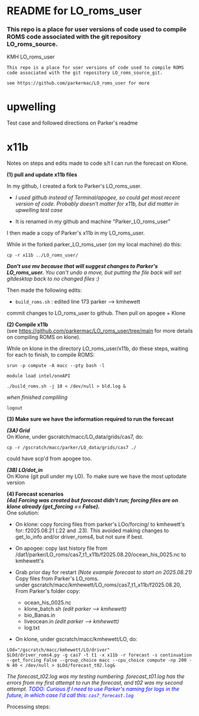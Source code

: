 # README for LO_roms_user

### This repo is a place for user versions of code used to compile ROMS code associated with the git repository LO_roms_source.

 KMH LO_roms_user
 
    This repo is a place for user versions of code used to compile ROMS code associated with the git repository LO_roms_source_git.

    see https://github.com/parkermac/LO_roms_user for more


# upwelling 
Test case and followed directions on Parker's readme

# x11b 
Notes on steps and edits made to code s/t I can run the forecast on Klone.

**(1) pull and update x11b files**   

In my github, I created a fork to Parker's LO_roms_user.  

* *I used github instead of Terminal/apogee, so could get most recent version of code. Probably doesn't matter for x11b, but did matter in upwelling test case*  

* It is renamed in my github and machine "Parker_LO_roms_user" 

I then made a copy of Parker's x11b in my LO_roms_user.  

While in the forked parker_LO_roms_user (on my local machine) do this: 

```
cp -r x11b ../LO_roms_user/
```
***Don't use mv because that will suggest changes to Parker's LO_roms_user.*** *You can't undo a move, but putting the file back will set gitdesktop back to no changed files :)*

Then made the following edits:
- `build_roms.sh` : edited line 173 parker --> kmhewett

commit changes to LO_roms_user to github. Then pull on apogee + Klone

**(2) Compile x11b**  
(see https://github.com/parkermac/LO_roms_user/tree/main for more details on compiling ROMS on klone).

While on klone in the directory LO_roms_user/x11b, do these steps, waiting for each to finish, to compile ROMS:  

```
srun -p compute -A macc --pty bash -l
```
```
module load intel/oneAPI
```
```
./build_roms.sh -j 10 < /dev/null > bld.log &
```
*when finished compliling*

```
logout
```

**(3) Make sure we have the information required to run the forecast** 

***(3A) Grid***  
On Klone, under gscratch/macc/LO_data/grids/cas7, do:

```
cp -r /gscratch/macc/parker/LO_data/grids/cas7 ./
```
could have scp'd from apogee too.   

***(3B) LO/dot_in***  
On Klone (git pull under my LO). To make sure we have the most uptodate version

**(4) Forecast scenarios**   
***(4a) Forcing was created but forecast didn't run; forcing files are on klone already (get_forcing == False).***  
One solution:  
   * On klone: copy forcing files from parker's LOo/forcing/ to kmhewett's for: f2025.08.21 (.22 and .23). This avoided making changes to get_lo_info and/or driver_roms4, but not sure if best. 
   
   * On apogee: copy last history file from /dat1/parker/LO_roms/cas7_t1_x11b/f2025.08.20/ocean_his_0025.nc to kmhewett's

   * Grab prior day for restart  *(Note example forecast to start on 2025.08.21)*   
   Copy files from Parker's LO_roms.  
   under gscratch/macc/kmhewett/LO_roms/cas7_t1_x11b/f2025.08.20, From Parker's folder copy:  
      * ocean_his_0025.nc  
      * klone_batch.sh *(edit parker --> kmhewett)*  
      * bio_Banas.in  
      * liveocean.in  *(edit parker --> kmhewett)*  
      * log.txt  

   * On klone, under gscratch/macc/kmhewett/LO, do:
   ```
   LOd="/gscratch/macc/kmhewett/LO/driver"
   $LOd/driver_roms4.py -g cas7 -t t1 -x x11b -r forecast -s continuation --get_forcing False --group_choice macc --cpu_choice compute -np 200 -N 40 < /dev/null > $LOd/forecast_t02.log&
   ```

   *The forecast_t02.log was my testing numbering. forecast_t01.log has the errors from my first attempt to run the forecast, and t02 was my second attempt. <span style="color: blue;">TODO: Curious if I need to use Parker's naming for logs in the future, in which case I'd call this: `cas7_forecast.log` </span>*  

Processing steps: 